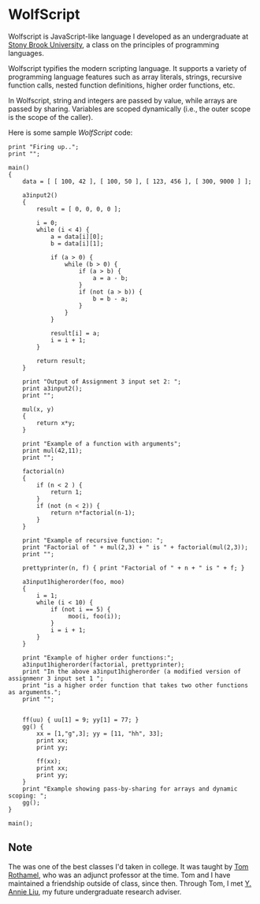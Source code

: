 WolfScript
==========
Wolfscript is JavaScript-like language I developed as an undergraduate at [Stony Brook University](http://www.stonybrook.edu/), a class on the principles of programming languages.

Wolfscript typifies the modern scripting language. It supports a variety of programming language features such as array literals, strings, recursive function calls, nested function definitions, higher order functions, etc.

In Wolfscript, string and integers are passed by value, while arrays are passed by sharing. Variables are scoped dynamically (i.e., the outer scope is the scope of the caller).

Here is some sample _WolfScript_ code:

	print "Firing up..";
	print "";

	main()
	{
		data = [ [ 100, 42 ], [ 100, 50 ], [ 123, 456 ], [ 300, 9000 ] ];

		a3input2()
		{
		    result = [ 0, 0, 0, 0 ];

		    i = 0;
		    while (i < 4) {
		        a = data[i][0];
		        b = data[i][1];

		        if (a > 0) {
		            while (b > 0) {
		                if (a > b) {
		                    a = a - b;
		                }
		                if (not (a > b)) {
		                    b = b - a;
		                }
		            }
		        }

		        result[i] = a;
		        i = i + 1;
		    }

		    return result;
		}

		print "Output of Assignment 3 input set 2: ";
		print a3input2();
		print "";

		mul(x, y)
		{
			return x*y;
		}

		print "Example of a function with arguments";
		print mul(42,11);
		print "";

		factorial(n)
		{
			if (n < 2 ) {
				return 1;
			}
			if (not (n < 2)) {
				return n*factorial(n-1);
			}
		}

		print "Example of recursive function: ";
		print "Factorial of " + mul(2,3) + " is " + factorial(mul(2,3));
		print "";

		prettyprinter(n, f) { print "Factorial of " + n + " is " + f; }

		a3input1higherorder(foo, moo)
		{ 
		    i = 1;
		    while (i < 10) {
		        if (not i == 5) {
		             moo(i, foo(i));
		        }
		        i = i + 1;
		    }
		}

		print "Example of higher order functions:";
		a3input1higherorder(factorial, prettyprinter);
		print "In the above a3input1higherorder (a modified version of assignmenr 3 input set 1 ";
		print "is a higher order function that takes two other functions as arguments.";
		print "";


		ff(uu) { uu[1] = 9; yy[1] = 77; }
		gg() {
			xx = [1,"g",3]; yy = [11, "hh", 33];
			print xx;
			print yy;

			ff(xx);
			print xx;
			print yy;
		}
		print "Example showing pass-by-sharing for arrays and dynamic scoping: ";
		gg();
	}

	main();


Note
----
The was one of the best classes I'd taken in college. It was taught by [Tom Rothamel](http://rothamel.us), who was an adjunct professor at the time. Tom and I have maintained a friendship outside of class, since then. Through Tom, I met [Y. Annie Liu](http://www.cs.stonybrook.edu/~liu/), my future undergraduate research adviser.
